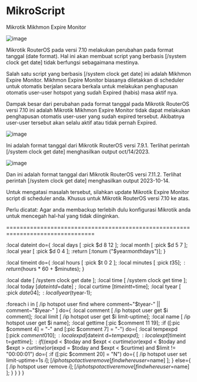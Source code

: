 # MikroScript
Mikrotik Mikhmon Expire Monitor

![image](https://github.com/user-attachments/assets/f2958ade-af27-43b8-be91-c6af2201f5db)

Mikrotik RouterOS pada versi 7.10 melakukan perubahan pada format tanggal (date format). Hal ini akan membuat script yang berbasis [/system clock get date] tidak berfungsi sebagaimana mestinya.

Salah satu script yang berbasis [/system clock get date] ini adalah Mikhmon Expire Monitor. Mikhmon Expire Monitor biasanya diletakkan di scheduler untuk otomatis berjalan secara berkala untuk melakukan penghapusan otomatis user-user hotspot yang sudah Expired (habis) masa aktif nya.

Dampak besar dari perubahan pada format tanggal pada Mikrotik RouterOS versi 7.10 ini adalah Mikrotik Mikhmon Expire Monitor tidak dapat melakukan penghapusan otomatis user-user yang sudah expired tersebut. Akibatnya user-user tersebut akan selalu aktif atau tidak pernah Expired.

![image](https://github.com/user-attachments/assets/dab0ff13-ab20-4d4a-9c2b-3bb53f3b253e)

Ini adalah format tanggal dari Mikrotik RouterOS versi 7.9.1. Terlihat perintah [/system clock get date] menghasilkan output oct/14/2023.

![image](https://github.com/user-attachments/assets/4ef5aaa6-f569-4e21-aebc-e37f4d51245c)

Dan ini adalah format tanggal dari Mikrotik RouterOS versi 7.11.2. Terlihat perintah [/system clock get date] menghasilkan output 2023-10-14.

Untuk mengatasi masalah tersebut, silahkan update Mikrotik Expire Monitor script di scheduler anda. Khusus untuk Mikrotik RouterOS versi 7.10 ke atas.

Perlu dicatat: Agar anda membackup terlebih dulu konfigurasi Mikrotik anda untuk mencegah hal-hal yang tidak diinginkan.

================================================================================

:local dateint do={
   :local days [ :pick $d 8 12 ];
   :local month [ :pick $d 5 7 ];
   :local year [ :pick $d 0 4 ];
   :return [:tonum ("$year$month$days")];
            }

:local timeint do={
   :local hours [ :pick $t 0 2 ];
   :local minutes [ :pick $t 3 5 ];
   :return ($hours * 60 + $minutes);
}

:local date [ /system clock get date ];
:local time [ /system clock get time ];
:local today [$dateint d=$date] ;
:local curtime [$timeint t=$time];
:local tyear [ :pick $date 0 4 ];
:local lyear ($tyear-1);

:foreach i in [ /ip hotspot user find where comment~"$tyear-" || comment~"$lyear-" ] do={
                    :local comment [ /ip hotspot user get $i comment];
                    :local limit [ /ip hotspot user get $i limit-uptime];
                    :local name [ /ip hotspot user get $i name];
                    :local gettime [:pic $comment 11 19];
                    :if ([:pic $comment 4] = "-" and [:pic $comment 7] = "-") do={
                            :local tempexpd [:pick $comment 0 10];
                            :local expd [$dateint d=$tempexpd];
                            :local expt [$timeint t=$gettime];
                            :if (($expd < $today and $expt < $curtime) or ($expd < $today and $expt > $curtime) or ($expd = $today and $expt < $curtime) and $limit != "00:00:01") do={
                                         :if ([:pic $comment 20] = "N") do={
                                              [ /ip hotspot user set limit-uptime=1s $i ];
                                              [ /ip hotspot active remove [find where user=$name] ];
                                          } else={
                                                   [ /ip hotspot user remove $i ];
                                                   [ /ip hotspot active remove [find where user=$name] ];
                                                  }
                            }
                     }
    }

